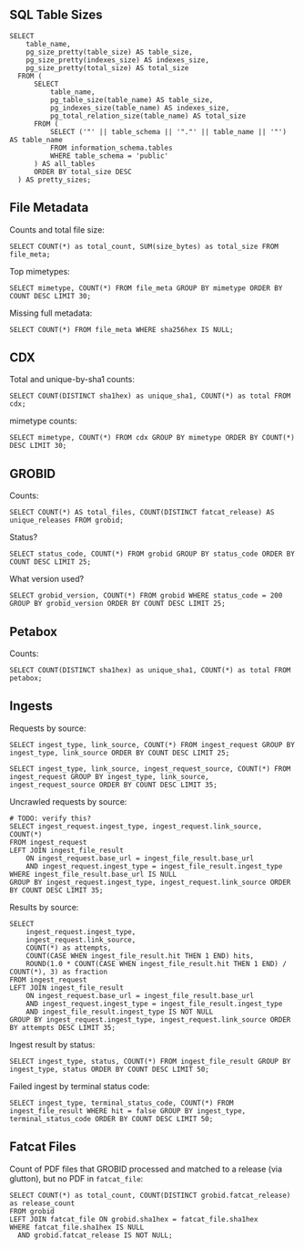 
## SQL Table Sizes

    SELECT
        table_name,
        pg_size_pretty(table_size) AS table_size,
        pg_size_pretty(indexes_size) AS indexes_size,
        pg_size_pretty(total_size) AS total_size
      FROM (
          SELECT
              table_name,
              pg_table_size(table_name) AS table_size,
              pg_indexes_size(table_name) AS indexes_size,
              pg_total_relation_size(table_name) AS total_size
          FROM (
              SELECT ('"' || table_schema || '"."' || table_name || '"') AS table_name
              FROM information_schema.tables
              WHERE table_schema = 'public'
          ) AS all_tables
          ORDER BY total_size DESC
      ) AS pretty_sizes;


## File Metadata

Counts and total file size:

    SELECT COUNT(*) as total_count, SUM(size_bytes) as total_size FROM file_meta;

Top mimetypes:

    SELECT mimetype, COUNT(*) FROM file_meta GROUP BY mimetype ORDER BY COUNT DESC LIMIT 30;

Missing full metadata:

    SELECT COUNT(*) FROM file_meta WHERE sha256hex IS NULL;

## CDX

Total and unique-by-sha1 counts:

    SELECT COUNT(DISTINCT sha1hex) as unique_sha1, COUNT(*) as total FROM cdx;

mimetype counts:

    SELECT mimetype, COUNT(*) FROM cdx GROUP BY mimetype ORDER BY COUNT(*) DESC LIMIT 30;

## GROBID

Counts:

    SELECT COUNT(*) AS total_files, COUNT(DISTINCT fatcat_release) AS unique_releases FROM grobid;

Status?

    SELECT status_code, COUNT(*) FROM grobid GROUP BY status_code ORDER BY COUNT DESC LIMIT 25;

What version used?

    SELECT grobid_version, COUNT(*) FROM grobid WHERE status_code = 200 GROUP BY grobid_version ORDER BY COUNT DESC LIMIT 25;

## Petabox

Counts:

    SELECT COUNT(DISTINCT sha1hex) as unique_sha1, COUNT(*) as total FROM petabox;

## Ingests

Requests by source:

    SELECT ingest_type, link_source, COUNT(*) FROM ingest_request GROUP BY ingest_type, link_source ORDER BY COUNT DESC LIMIT 25;

    SELECT ingest_type, link_source, ingest_request_source, COUNT(*) FROM ingest_request GROUP BY ingest_type, link_source, ingest_request_source ORDER BY COUNT DESC LIMIT 35;

Uncrawled requests by source:

    # TODO: verify this?
    SELECT ingest_request.ingest_type, ingest_request.link_source, COUNT(*)
    FROM ingest_request
    LEFT JOIN ingest_file_result
        ON ingest_request.base_url = ingest_file_result.base_url
        AND ingest_request.ingest_type = ingest_file_result.ingest_type
    WHERE ingest_file_result.base_url IS NULL
    GROUP BY ingest_request.ingest_type, ingest_request.link_source ORDER BY COUNT DESC LIMIT 35;

Results by source:

    SELECT
        ingest_request.ingest_type,
        ingest_request.link_source,
        COUNT(*) as attempts,
        COUNT(CASE WHEN ingest_file_result.hit THEN 1 END) hits, 
        ROUND(1.0 * COUNT(CASE WHEN ingest_file_result.hit THEN 1 END) / COUNT(*), 3) as fraction
    FROM ingest_request
    LEFT JOIN ingest_file_result
        ON ingest_request.base_url = ingest_file_result.base_url
        AND ingest_request.ingest_type = ingest_file_result.ingest_type
        AND ingest_file_result.ingest_type IS NOT NULL
    GROUP BY ingest_request.ingest_type, ingest_request.link_source ORDER BY attempts DESC LIMIT 35;

Ingest result by status:

    SELECT ingest_type, status, COUNT(*) FROM ingest_file_result GROUP BY ingest_type, status ORDER BY COUNT DESC LIMIT 50;

Failed ingest by terminal status code:

    SELECT ingest_type, terminal_status_code, COUNT(*) FROM ingest_file_result WHERE hit = false GROUP BY ingest_type, terminal_status_code ORDER BY COUNT DESC LIMIT 50;

## Fatcat Files

Count of PDF files that GROBID processed and matched to a release (via
glutton), but no PDF in `fatcat_file`:

    SELECT COUNT(*) as total_count, COUNT(DISTINCT grobid.fatcat_release) as release_count
    FROM grobid
    LEFT JOIN fatcat_file ON grobid.sha1hex = fatcat_file.sha1hex
    WHERE fatcat_file.sha1hex IS NULL
      AND grobid.fatcat_release IS NOT NULL;

